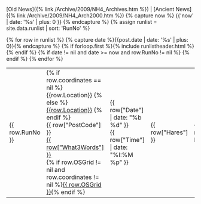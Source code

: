 [Old News]({% link /Archive/2009/NH4_Archives.htm %}) | 
[Ancient News]({% link /Archive/2009/NH4_Arch2000.htm %})
{% capture now %}
    {{'now' | date: '%s' | plus: 0 }}
{% endcapture %}
{% assign runlist = site.data.runlist | sort: 'RunNo' %}
<table id="runlist-tbl">
  {% for row in runlist %}
  {% capture date %}{{post.date | date: '%s' | plus: 0}}{% endcapture %}
    {% if forloop.first %}{% include runlistheader.html %}{% endif %}
    {% if date != nil and date >= now and row.RunNo != nil %}
    <tr id="runno_{{ row.RunNo }}">
        <td class="runno">{{ row.RunNo }}</td>
        <td id="location"><div class="location">
            {% if row.coordinates == nil %}
                {{row.Location}}
            {% else %}
                <a href='https://www.google.com/maps/search/?api=1&query={{ row.coordinates }}' target='_blank'>{{row.Location}}</a>
            {% endif %}</div>
            <span class="location-links">
                {{ row["PostCode"] }}<br/>
                <a href ="https://w3w.co/{{ row["What3Words"] }}" target='_blank'>{{ row["What3Words"] }}</a><br/>
                {% if row.OSGrid != nil and row.coordinates != nil %}<a href ="https://streetmap.co.uk/loc/{{ row.coordinates }}" target='_blank'>{{ row.OSGrid }}</a>{% endif %}
            </span>
        </td>
        <td>{{ row["Date"] | date: "%b %d" }}<br/>{{ row["Time"] | date: "%I:%M %p" }}</td>
        <td class="hideonmobile">{{ row["Hares"] }}</td>
        <td class="hideonmobile">{{ row["On Inn"] }}</td>
        <td class="hideonmobile">{{ row["Notes"] }}</td>
    </tr>
    {% endif %}
  {% endfor %}
</table>